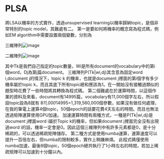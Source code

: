 # PLSA
將LSA以機率的方式實作，透過unsupervised learning以機率歸納topic，是個非常特別的topic model，其難處有二。
第一是要如何將機率的概念寫為程式碼，例如EM algorithm中需要設置兩個變數，分別為

三維陣列![image](https://github.com/AppleHank/Image/blob/main/%E8%9E%A2%E5%B9%95%E6%93%B7%E5%8F%96%E7%95%AB%E9%9D%A2%202021-01-16%20170148.jpg?raw=true)

二維陣列![image](https://github.com/AppleHank/Image/blob/main/%E8%9E%A2%E5%B9%95%E6%93%B7%E5%8F%96%E7%95%AB%E9%9D%A2%202021-01-16%20170338.jpg?raw=true)

其中Tk是我們自己指定的topic數量，Wi是所有document的vocabulary中的第i個word，Dj為第j篇document。
三維陣列P(Tk|wi,dj)其含意為固定word i,document j的情況下，topic k 的機率，也就是document j裡面的第i個字有多少機率屬於topic k，而且其底下所有topic總和應該為1。在一開始沒有接觸過類似的題型時花費了一些時間將其轉換為程式碼。
第二個難處在於運算時間，以這個作業的資料及來看，document有14995篇，vocabulary有11,000個字左右，所以假設topic設為8就有 8*11,000*14995=1,319,560,000個參數，如果沒有做任何處理，在我的筆電上運算4個topic，50個epoch的話要花費4天左右的時間。而且也無法透過矩陣運算使用GPU加速。
加速運算時間有兩種方式，一種是P(Tk|wi,dj)是document j裡面word i屬於Topic k的機率，但如果document j裡面完全沒有出現過word i的話，機率一定會是0。因此這個三維陣列中有許多元素都是0，是十分稀疏的，可以透過稀疏矩陣儲存。
第二種方式是使用numba運算，運算速度可以提升一百倍左右，但numba的限制較多，實作上稍嫌麻煩。
此程式碼僅使用numba加速，最後8個topic，50個epoch總共執行了1小時左右的時間，若加上稀疏矩陣可以加速到十分鐘以內。



